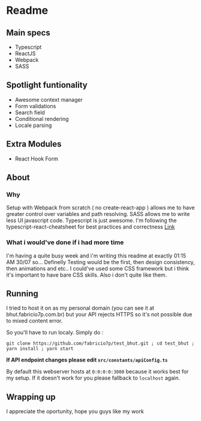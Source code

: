 # Readme

## Main specs

-   Typescript
-   ReactJS
-   Webpack
-   SASS

## Spotlight funtionality

-   Awesome context manager
-   Form validations
-   Search field
-   Conditional rendering
-   Locale parsing

## Extra Modules

-   React Hook Form

## About

### Why

Setup with Webpack from scratch ( no create-react-app ) allows me to have
greater control over variables and path resolving. SASS allows me to write less UI
javascript code. Typescript is just awesome.
I'm following the typescript-react-cheatsheet for best practices and
correctness [Link](https://github.com/typescript-cheatsheets/react-typescript-cheatsheet)

### What i would've done if i had more time

I'm having a quite busy week and i'm writing this readme at exactly 01:15 AM
30/07 so... Definelly Testing would be the first, then design consistency, then
animations and etc..
I could've used some CSS framework but i think it's important to have bare CSS
skills. Also i don't quite like them.

## Running

I tried to host it on as my personal domain (you can see it at
bhut.fabricio7p.com.br) but your API rejects HTTPS so it's not possible due to
mixed content error.

So you'll have to run localy. Simply do :

`git clone https://github.com/fabricio7p/test_bhut.git ; cd test_bhut ; yarn install ; yarn start`

**If API endpoint changes please edit `src/constants/apiConfig.ts`**

By default this webserver hosts at `0:0:0:0:3000` because it works best for my
setup. If it doesn't work for you please fallback to `localhost` again.

## Wrapping up

I appreciate the oportunity, hope you guys like my work
